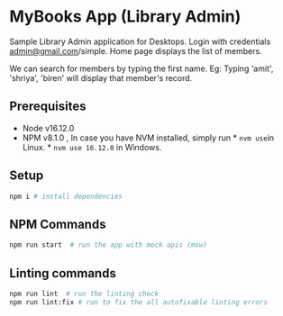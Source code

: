 # MyBooks App (Library Admin)

Sample Library Admin application for Desktops. Login with credentials admin@gmail.com/simple.
Home page displays the list of members. 


We can search for members by typing the first name. Eg: Typing 'amit', 'shriya', 'biren' will display that member's record.

## Prerequisites

- Node v16.12.0
- NPM v8.1.0
  , In case you have NVM installed, simply run
      *   `nvm use`in Linux.
      *   `nvm use 16.12.0` in Windows. 

## Setup

```bash
npm i # install dependencies
```

## NPM Commands

```bash
npm run start  # run the app with mock apis (msw)
```

## Linting commands

```bash
npm run lint  # run the linting check
npm run lint:fix # run to fix the all autofixable linting errors
```